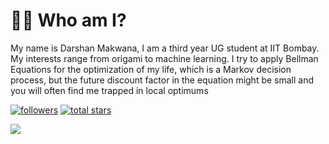 # 🏄‍♂ Who am I?

My name is Darshan Makwana, I am a third year UG student at IIT Bombay. My interests range from origami to machine learning. I try to apply Bellman Equations for the optimization of my life, which is a Markov decision process, but the future discount factor in the equation might be small and you will often find me trapped in local optimums

   <p align="left">
      <a href="https://github.com/darshanmakwana412?tab=followers">
         <img alt="followers" title="Follow me on Github" src="https://custom-icon-badges.demolab.com/github/followers/darshanmakwana412?color=236ad3&labelColor=1155ba&style=for-the-badge&logo=person-add&label=Follow&logoColor=white"/></a>
      <a href="https://github.com/darshanmakwana412?tab=repositories&sort=stargazers">
         <img alt="total stars" title="Total stars on GitHub" src="https://custom-icon-badges.demolab.com/github/stars/darshanmakwana412?color=55960c&style=for-the-badge&labelColor=488207&logo=star"/></a>
   </p>

![](https://komarev.com/ghpvc/?username=darshanmakwana412)
